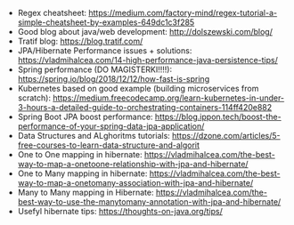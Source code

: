 * Regex cheatsheet: https://medium.com/factory-mind/regex-tutorial-a-simple-cheatsheet-by-examples-649dc1c3f285
* Good blog about java/web development: http://dolszewski.com/blog/
* Tratif blog: https://blog.tratif.com/
* JPA/Hibernate Performance issues + solutions: https://vladmihalcea.com/14-high-performance-java-persistence-tips/
* Spring performance (DO MAGISTERKI!!!!): https://spring.io/blog/2018/12/12/how-fast-is-spring
* Kubernetes based on good example (building microservices from scratch): https://medium.freecodecamp.org/learn-kubernetes-in-under-3-hours-a-detailed-guide-to-orchestrating-containers-114ff420e882
* Spring Boot JPA boost performance: https://blog.ippon.tech/boost-the-performance-of-your-spring-data-jpa-application/
* Data Structures and ALghoritms tutorials: https://dzone.com/articles/5-free-courses-to-learn-data-structure-and-algorit
* One to One mapping in hibernate: https://vladmihalcea.com/the-best-way-to-map-a-onetoone-relationship-with-jpa-and-hibernate/
* One to Many mapping in hibernate: https://vladmihalcea.com/the-best-way-to-map-a-onetomany-association-with-jpa-and-hibernate/
* Many to Many mapping in Hibernate: https://vladmihalcea.com/the-best-way-to-use-the-manytomany-annotation-with-jpa-and-hibernate/
* Usefyl hibernate tips: https://thoughts-on-java.org/tips/
